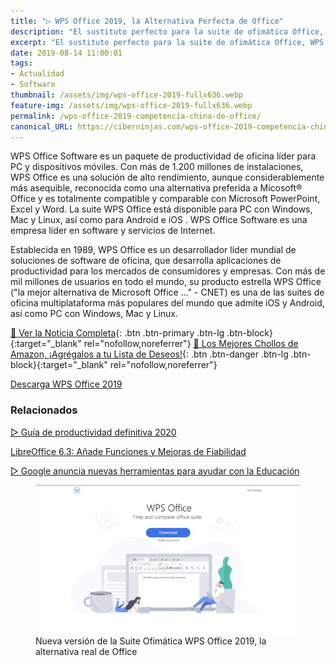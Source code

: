 ```yaml
---
title: "▷ WPS Office 2019, la Alternativa Perfecta de Office"
description: "El sustituto perfecto para la suite de ofimática Office, WPS Office aspira a suplantar el lugar de la suite de Microsoft Office"
excerpt: "El sustituto perfecto para la suite de ofimática Office, WPS Office aspira a suplantar el lugar de la suite de Microsoft Office"
date: 2019-08-14 11:00:01
tags:
- Actualidad
- Software
thumbnail: /assets/img/wps-office-2019-fullx636.webp
feature-img: /assets/img/wps-office-2019-fullx636.webp
permalink: /wps-office-2019-competencia-china-de-office/
canonical_URL: https://ciberninjas.com/wps-office-2019-competencia-china-de-office/
---
```


WPS Office Software es un paquete de productividad de oficina líder para PC y dispositivos móviles. Con más de 1.200 millones de instalaciones, WPS Office es una solución de alto rendimiento, aunque considerablemente más asequible, reconocida como una alternativa preferida a Micosoft® Office y es totalmente compatible y comparable con Microsoft PowerPoint, Excel y Word. La suite WPS Office está disponible para PC con Windows, Mac y Linux, así como para Android e iOS . WPS Office Software es una empresa líder en software y servicios de Internet.

Establecida en 1989, WPS Office es un desarrollador líder mundial de soluciones de software de oficina, que desarrolla aplicaciones de productividad para los mercados de consumidores y empresas. Con más de mil millones de usuarios en todo el mundo, su producto estrella WPS Office ("la mejor alternativa de Microsoft Office ..." - CNET) es una de las suites de oficina multiplataforma más populares del mundo que admite iOS y Android, así como PC con Windows, Mac y Linux.

[📰 Ver la Noticia Completa](https://blog.desdelinux.net/wps-office-2019-excelente-moderna-alternativa-libreoffice/){: .btn .btn-primary .btn-lg .btn-block}{:target="_blank" rel="nofollow,noreferrer"}
[🛒 Los Mejores Chollos de Amazon, ¡Agrégalos a tu Lista de Deseos!](https://www.amazon.es/shop/cibercursos "Los Mejores Chollos de Amazon, Ofertas Flash, Black Monday y Amazon Prime Day"){: .btn .btn-danger .btn-lg .btn-block}{:target="_blank" rel="nofollow,noreferrer"}

[Descarga WPS Office 2019](https://www.wps.com/es-MX/download/ "Descarga de la nueva versión de la Suite Ofimática WPS Office 2019, la única alternativa real de Office")

### **Relacionados** <!-- omit in toc -->

[▷ Guía de productividad definitiva 2020](https://ciberninjas.com/guia-productividad-definitiva/)

[LibreOffice 6.3: Añade Funciones y Mejoras de Fiabilidad](https://ciberninjas.com/2019/08/09/libreoffice-6-3-disponible-a%C3%B1ade-funciones-y-mejora-la-fiabilidad-y-rendimiento.html)

[▷ Google anuncia nuevas herramientas para ayudar con la Educación](https://ciberninjas.com/nuevas-herramientas-google-edu/)

<figure>
    <a href="/assets/img/wps-office-2019-full.webp" class="image-popup"><img src="/assets/img/wps-office-2019-fullx636.webp"></a>
    <figcaption>Nueva versión de la Suite Ofimática WPS Office 2019, la alternativa real de Office</figcaption>
</figure>